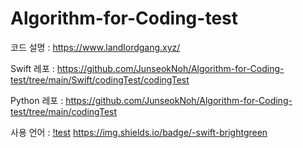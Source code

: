 # Algorithm-for-Coding-test

코드 설명 : https://www.landlordgang.xyz/

Swift 레포 : https://github.com/JunseokNoh/Algorithm-for-Coding-test/tree/main/Swift/codingTest/codingTest

Python 레포 : https://github.com/JunseokNoh/Algorithm-for-Coding-test/tree/main/codingTest

사용 언어 : 
[!test](http://img.shields.io/badge/language-swift-orange)
https://img.shields.io/badge/-swift-brightgreen

